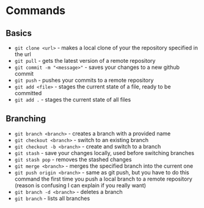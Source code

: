# Commands
## Basics
- `git clone <url>` - makes a local clone of your the repository specified in the url
- `git pull` - gets the latest version of a remote repository
- `git commit -m "<message>"` - saves your changes to a new github commit
- `git push` - pushes your commits to a remote repository
- `git add <file>` - stages the current state of a file, ready to be committed
- `git add .` - stages the current state of all files
## Branching
- `git branch <branch>` - creates a branch with a provided name
- `git checkout <branch>` - switch to an existing branch
- `git checkout -b <branch>` - create and switch to a branch
- `git stash` - save your changes locally, used before switching branches
- `git stash pop` - removes the stashed changes
- `git merge <branch>` - merges the specified branch into the current one
- `git push origin <branch>` - same as git push, but you have to do this command the first time you push a local branch to a remote repository (reason is confusing I can explain if you really want)
- `git branch -d <branch>` - deletes a branch
- `git branch` - lists all branches
